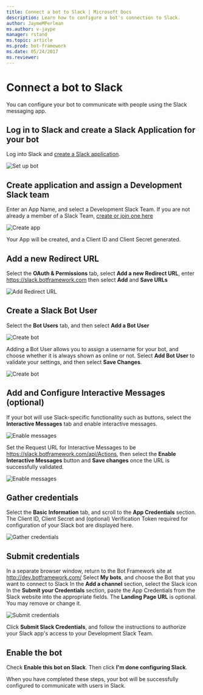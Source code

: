 ```yaml
---
title: Connect a bot to Slack | Microsoft Docs
description: Learn how to configure a bot's connection to Slack.
author: JaymeMPerlman
ms.author: v-jaype
manager: rstand
ms.topic: article
ms.prod: bot-framework
ms.date: 05/24/2017
ms.reviewer:
---
```


# Connect a bot to Slack

You can configure your bot to communicate with people using the Slack messaging app.

## Log in to Slack and create a Slack Application for your bot

Log into Slack and [create a Slack application](https://api.slack.com/applications/new).

![Set up bot](~/media/channels/slack-NewApp.png)

## Create application and assign a Development Slack team

Enter an App Name, and select a Development Slack Team. If you are not already a member of a Slack Team, [create or join one here](https://slack.com/)

![Create app](~/media/channels/slack-CreateApp.png)

Your App will be created, and a Client ID and Client Secret generated.

## Add a new Redirect URL

Select the **OAuth & Permissions** tab, select **Add a new Redirect URL**, enter https://slack.botframework.com then select **Add** and **Save URLs**

![Add Redirect URL](~/media/channels/slack-RedirectURL.png)

## Create a Slack Bot User

Select the **Bot Users** tab, and then select **Add a Bot User**

![Create bot](~/media/channels/slack-CreateBot.png)

Adding a Bot User allows you to assign a username for your bot, and choose whether it is always shown as online or not. Select **Add Bot User** to validate your settings, and then select **Save Changes**. 

![Create bot](~/media/channels/slack-CreateBot-AddBotUser.png)

## Add and Configure Interactive Messages (optional)

If your bot will use Slack-specific functionality such as buttons, select the **Interactive Messages** tab and enable interactive messages.

![Enable messages](~/media/channels/slack-EnableMessages.png)

Set the Request URL for Interactive Messages to be https://slack.botframework.com/api/Actions, then select the **Enable Interactive Messages** button and **Save changes** once the URL is successfully validated.

![Enable messages](~/media/channels/slack-MessageURL.png)

## Gather credentials
Select the **Basic Information** tab, and scroll to the **App Credentials** section. The Client ID, Client Secret and (optional) Verification Token required for configuration of your Slack bot are displayed here.

![Gather credentials](~/media/channels/slack-AppCredentials.png)

## Submit credentials

In a separate browser window, return to the Bot Framework site at http://dev.botframework.com/ 
Select **My bots**, and choose the Bot that you want to connect to Slack
In the **Add a channel** section, select the Slack icon
In the **Submit your Credentials** section, paste the App Credentials from the Slack website into the appropriate fields. 
The **Landing Page URL** is optional. You may remove or change it.

![Submit credentials](~/media/channels/slack-SubmitCredentials.png)

Click **Submit Slack Credentials**, and follow the instructions to authorize your Slack app's access to your Development Slack Team. 

## Enable the bot
Check **Enable this bot on Slack**. Then click **I'm done configuring Slack**.

When you have completed these steps, your bot will be successfully configured to communicate with users in Slack.

